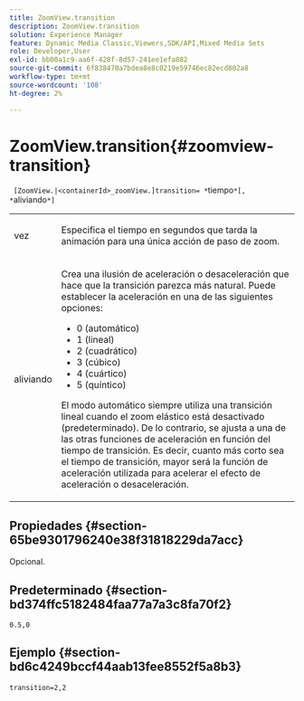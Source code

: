 ```yaml
---
title: ZoomView.transition
description: ZoomView.transition
solution: Experience Manager
feature: Dynamic Media Classic,Viewers,SDK/API,Mixed Media Sets
role: Developer,User
exl-id: bb00a1c9-aa6f-428f-8d57-241ee1efa082
source-git-commit: 6f838470a7bdea8e8c0219e59746ec82ecd802a8
workflow-type: tm+mt
source-wordcount: '108'
ht-degree: 2%

---
```


# ZoomView.transition{#zoomview-transition}

` [ZoomView.|<containerId>_zoomView.]transition= *`tiempo`*[, *`aliviando`*]`

<table id="table_9E7BB12BF371419F88DD4D24EF04632C"> 
 <tbody> 
  <tr> 
   <td colname="col1"> <p> <span class="codeph"><span class="varname"> vez</span></span> </p> </td> 
   <td colname="col2"> <p> Especifica el tiempo en segundos que tarda la animación para una única acción de paso de zoom. </p> </td> 
  </tr> 
  <tr> 
   <td colname="col1"> <p> <span class="codeph"><span class="varname"> aliviando</span></span> </p> </td> 
   <td colname="col2"> <p> Crea una ilusión de aceleración o desaceleración que hace que la transición parezca más natural. Puede establecer la aceleración en una de las siguientes opciones: </p> <p> 
     <ul id="ul_DA0D1CF2F2484410BFCCACA86661702E"> 
      <li id="li_93A2D53A53314D9594CEDC9EB20381D4">0 (automático) </li> 
      <li id="li_AD6A1F03DE544959BC4AA0DD97494F8C"> 1 (lineal) </li> 
      <li id="li_816A3CE796E3415B9650DDA204412A6A"> 2 (cuadrático) </li> 
      <li id="li_EF00BF6CA2AA48FEB54015FFBA9F8DD4"> 3 (cúbico) </li> 
      <li id="li_F3CB7F0821AF489C84A0CA155F5031A2"> 4 (cuártico) </li> 
      <li id="li_F5B844DAF4CC453CA58BF09A660D139F"> 5 (quíntico) </li> 
     </ul> </p> <p>El modo automático siempre utiliza una transición lineal cuando el zoom elástico está desactivado (predeterminado). De lo contrario, se ajusta a una de las otras funciones de aceleración en función del tiempo de transición. Es decir, cuanto más corto sea el tiempo de transición, mayor será la función de aceleración utilizada para acelerar el efecto de aceleración o desaceleración. </p> </td> 
  </tr> 
 </tbody> 
</table>

## Propiedades {#section-65be9301796240e38f31818229da7acc}

Opcional.

## Predeterminado {#section-bd374ffc5182484faa77a7a3c8fa70f2}

`0.5,0`

## Ejemplo {#section-bd6c4249bccf44aab13fee8552f5a8b3}

`transition=2,2`
